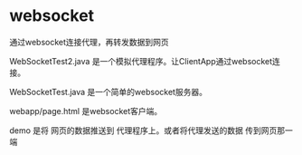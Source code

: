 # websocket
通过websocket连接代理，再转发数据到网页

WebSocketTest2.java 是一个模拟代理程序。让ClientApp通过websocket连接。

WebSocketTest.java 是一个简单的websocket服务器。

webapp/page.html  是websocket客户端。

demo 是将 网页的数据推送到 代理程序上。或者将代理发送的数据 传到网页那一端

